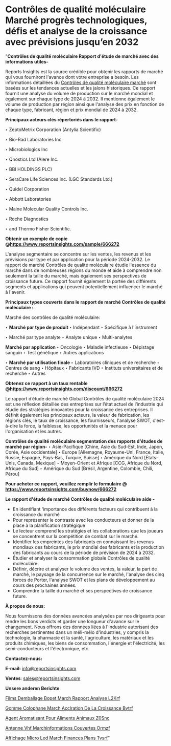 # Contrôles de qualité moléculaire Marché progrès technologiques, défis et analyse de la croissance avec prévisions jusqu’en 2032

"<strong>Contrôles de qualité moléculaire Rapport d'étude de marché avec des informations utiles-</strong>

Reports Insights est la source crédible pour obtenir les rapports de marché qui vous fourniront l'avance dont votre entreprise a besoin. Les informations détaillées du <a href=https://www.reportsinsights.com/sample/666272>Contrôles de qualité moléculaire marché</a> sont basées sur les tendances actuelles et les jalons historiques. Ce rapport fournit une analyse du volume de production sur le marché mondial et également sur chaque type de 2024 à 2032. Il mentionne également le volume de production par région ainsi que l'analyse des prix en fonction de chaque type, fabricant, région et prix mondial de 2024 à 2032.

<b>Principaux acteurs clés répertoriés dans le rapport-</b>

‣ ZeptoMetrix Corporation (Antylia Scientific)

‣ Bio-Rad Laboratories Inc.

‣ Microbiologics Inc

‣ Qnostics Ltd (Alere Inc.

‣ BBI HOLDINGS PLC)

‣ SeraCare Life Sciences Inc. (LGC Standards Ltd.)

‣ Quidel Corporation

‣ Abbott Laboratories

‣ Maine Molecular Quality Controls Inc.

‣ Roche Diagnostics

‣ and Thermo Fisher Scientific.

<strong><b>Obtenir un exemple de copie @</b></strong><a href=https://www.reportsinsights.com/sample/666272><strong><b>https://www.reportsinsights.com/sample/666272</b></strong></a>

L'analyse segmentaire se concentre sur les ventes, les revenus et les prévisions par type et par application pour la période 2024-2032. Le rapport de marché Contrôles de qualité moléculaire étudie l'essence du marché dans de nombreuses régions du monde et aide à comprendre non seulement la taille du marché, mais également ses perspectives de croissance future. Ce rapport fournit également la portée des différents segments et applications qui peuvent potentiellement influencer le marché à l'avenir.

<strong>Principaux types couverts dans le rapport de marché Contrôles de qualité moléculaire :</strong>

Marché des contrôles de qualité moléculaire:

‣  <strong> Marché par type de produit </strong>
‣ Indépendant
‣ Spécifique à l'instrument

‣  Marché par type analyte
‣ Analyte unique
‣ Multi-analytes

<strong>Marché par application </strong>
‣ Oncologie
‣ Maladie infectieuse
‣ Dépistage sanguin
‣ Test génétique
‣ Autres applications

‣  <strong> <strong> Marché par utilisation finale </strong> </strong>
‣ Laboratoires cliniques et de recherche
‣ Centres de sang
‣ Hôpitaux
‣ Fabricants IVD
‣ Instituts universitaires et de recherche
‣ Autres

<strong><b>Obtenez ce rapport à un taux rentable @</b></strong><a href=https://www.reportsinsights.com/discount/666272><strong><b>https://www.reportsinsights.com/discount/666272</b></strong></a>

Le rapport d’étude de marché Global Contrôles de qualité moléculaire 2024 est une réflexion détaillée des entreprises sur l’état actuel de l’industrie qui étudie des stratégies innovantes pour la croissance des entreprises. Il définit également les principaux acteurs, la valeur de fabrication, les régions clés, le taux de croissance, les fournisseurs, l'analyse SWOT, c'est-à-dire la force, la faiblesse, les opportunités et la menace pour l'organisation et les autres.

<strong>Contrôles de qualité moléculaire segmentation des rapports d'études de marché par région-</strong>
‣ Asie-Pacifique [Chine, Asie du Sud-Est, Inde, Japon, Corée, Asie occidentale]
‣ Europe [Allemagne, Royaume-Uni, France, Italie, Russie, Espagne, Pays-Bas, Turquie, Suisse]
‣ Amérique du Nord [États-Unis, Canada, Mexique]
‣ Moyen-Orient et Afrique [CCG, Afrique du Nord, Afrique du Sud]
‣ Amérique du Sud [Brésil, Argentine, Colombie, Chili, Pérou]

<strong>Pour acheter ce rapport, veuillez remplir le formulaire @   <a href=https://www.reportsinsights.com/buynow/666272>https://www.reportsinsights.com/buynow/666272</a></strong>

<strong>Le rapport d'étude de marché Contrôles de qualité moléculaire aide -</strong>
<ul>
  <li>En identifiant 'importance des différents facteurs qui contribuent à la croissance du marché</li>
  <li>Pour représenter le contraste avec les conducteurs et donner de la place à la planification stratégique</li>
  <li>Le lecteur comprend les stratégies et les collaborations que les joueurs se concentrent sur la compétition de combat sur le marché.</li>
  <li>Identifier les empreintes des fabricants en connaissant les revenus mondiaux des fabricants, le prix mondial des fabricants et la production des fabricants au cours de la période de prévision de 2024 à 2032.</li>
  <li>Étudier et analyser la consommation globale Contrôles de qualité moléculaire</li>
  <li>Définir, décrire et analyser le volume des ventes, la valeur, la part de marché, le paysage de la concurrence sur le marché, l'analyse des cinq forces de Porter, l'analyse SWOT et les plans de développement au cours des prochaines années.</li>
  <li>Comprendre la taille du marché et ses perspectives de croissance future.</li>
</ul>
<strong>À propos de nous:</strong>

Nous fournissons des données avancées analysées par nos dirigeants pour rendre les bons verdicts et garder une longueur d'avance sur le changement. Nous offrons des données liées à l'industrie autorisant des recherches pertinentes dans un méli-mélo d'industries, y compris la technologie, la pharmacie et la santé, l'agriculture, les matériaux et les produits chimiques, les biens de consommation, l'énergie et l'électricité, les semi-conducteurs et l'électronique, etc.

<strong>Contactez-nous:</strong>

<strong>E-mail:</strong> <a href=mailto:info@reportsinsights.com>info@reportsinsights.com</a>

<strong>Ventes</strong>: <a href=mailto:sales@reportsinsights.com>sales@reportsinsights.com</a>

<strong>Unsere anderen Berichte</strong>

<a href=https://www.linkedin.com/pulse/films-demballage-bopet-march%C3%A9-rapport-analyse-l2krf/>Films Demballage Bopet March Rapport Analyse L2Krf</a>

<a href=https://www.linkedin.com/pulse/gomme-colophane-march%C3%A9-acc%C3%A9l%C3%A9ration-de-la-croissance-bvtrf/>Gomme Colophane March Acclration De La Croissance Bvtrf</a>

<a href=https://www.linkedin.com/pulse/agent-aromatisant-pour-aliments-animaux-z0snc/>Agent Aromatisant Pour Aliments Animaux Z0Snc</a>

<a href=https://www.linkedin.com/pulse/antenne-vhf-march%C3%A9informations-couvertes-ormzf/>Antenne Vhf Marchinformations Couvertes Ormzf</a>

<a href=https://www.linkedin.com/pulse/affichage-micro-led-march%C3%A9-finances-plans-tvsrf/>Affichage Micro Led March Finances Plans Tvsrf</a>"
